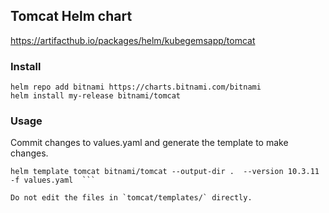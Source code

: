 ## Tomcat Helm chart

https://artifacthub.io/packages/helm/kubegemsapp/tomcat

### Install
```
helm repo add bitnami https://charts.bitnami.com/bitnami
helm install my-release bitnami/tomcat
```
### Usage

Commit changes to values.yaml and generate the template to make changes.

```
helm template tomcat bitnami/tomcat --output-dir .  --version 10.3.11 -f values.yaml  ```

Do not edit the files in `tomcat/templates/` directly.